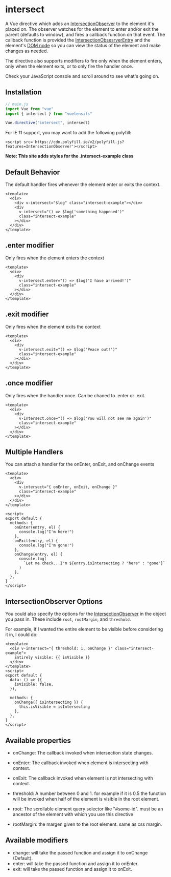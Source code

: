 # intersect

A Vue directive which adds an [IntersectionObserver](https://developer.mozilla.org/en-US/docs/Web/API/Intersection_Observer_API) to the element it's placed on. The observer watches for the element to enter and/or exit the parent (defaults to window), and fires a callback function on that event. The callback function is provided the [IntersectionObsesrverEntry](https://developer.mozilla.org/en-US/docs/Web/API/IntersectionObserverEntry) and the element's [DOM node](https://developer.mozilla.org/en-US/docs/Web/API/Node) so you can view the status of the element and make changes as needed.

The directive also supports modifiers to fire only when the element enters, only when the element exits, or to only fire the handler once.

Check your JavaScript console and scroll around to see what's going on.

## Installation

```js
// main.js
import Vue from "vue"
import { intersect } from "vuetensils"

Vue.directive("intersect", intersect)
```

For IE 11 support, you may want to add the following polyfill:

`<script src='https://cdn.polyfill.io/v2/polyfill.js?features=IntersectionObserver'></script>`

**Note: This site adds styles for the .intersect-example class**

## Default Behavior

The default handler fires whenever the element enter or exits the context.

```vue live
<template>
  <div>
    <div v-intersect="$log" class="intersect-example"></div>
    <div
      v-intersect="() => $log('something happened')"
      class="intersect-example"
    ></div>
  </div>
</template>
```

## .enter modifier

Only fires when the element enters the context

```vue live
<template>
  <div>
    <div
      v-intersect.enter="() => $log('I have arrived!')"
      class="intersect-example"
    ></div>
  </div>
</template>
```

## .exit modifier

Only fires when the element exits the context

```vue live
<template>
  <div>
    <div
      v-intersect.exit="() => $log('Peace out!')"
      class="intersect-example"
    ></div>
  </div>
</template>
```

## .once modifier

Only fires when the handler once. Can be chaned to .enter or .exit.

```vue live
<template>
  <div>
    <div
      v-intersect.once="() => $log('You will not see me again')"
      class="intersect-example"
    ></div>
  </div>
</template>
```

## Multiple Handlers

You can attach a handler for the onEnter, onExit, and onChange events

```vue live
<template>
  <div>
    <div
      v-intersect="{ onEnter, onExit, onChange }"
      class="intersect-example"
    ></div>
  </div>
</template>

<script>
export default {
  methods: {
    onEnter(entry, el) {
      console.log("I'm here!")
    },
    onExit(entry, el) {
      console.log("I'm gone!")
    },
    onChange(entry, el) {
      console.log(
        `Let me check...I'm ${entry.isIntersecting ? "here" : "gone"}`
      )
    },
  },
}
</script>
```

## IntersectionObserver Options

You could also specify the options for the [IntersectionObserver](https://developer.mozilla.org/en-US/docs/Web/API/Intersection_Observer_API) in the object you pass in. These include `root`, `rootMargin`, and `threshold`.

For example, if I wanted the entire element to be visible before considering it in, I could do:

```vue live
<template>
  <div v-intersect="{ threshold: 1, onChange }" class="intersect-example">
    Entirely visible: {{ isVisible }}
  </div>
</template>
<script>
export default {
  data: () => ({
    isVisible: false,
  }),

  methods: {
    onChange({ isIntersecting }) {
      this.isVisible = isIntersecting
    },
  },
}
</script>
```

## Available properties

- onChange: The callback invoked when intersection state changes.
- onEnter: The callback invoked when element is intersecting with context.
- onExit: The callback invoked when element is not intersecting with context.

- threshold: A number between 0 and 1. for example if it is 0.5 the function will be invoked when half of the element is visible in the root element.

- root: The scrollable element query selector like "#some-id". must be an ancestor of the element with which you use this directive

- rootMargin: the margen given to the root element. same as css margin.

## Available modifiers

- change: will take the passed function and assign it to onChange (Default).
- enter: will take the passed function and assign it to onEnter.
- exit: will take the passed function and assign it to onExit.
